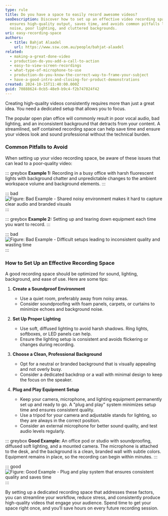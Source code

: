 ```yaml
---
type: rule
title: Do you have a space to easily record awesome videos?
seoDescription: Discover how to set up an effective video recording space that
  ensures high-quality output, saves time, and avoids common pitfalls like
  noise, poor lighting, and cluttered backgrounds.
uri: easy-recording-space
authors:
  - title: Bahjat Alaadel
    url: https://www.ssw.com.au/people/bahjat-alaadel
related:
  - making-a-great-done-video
  - production-do-you-add-a-call-to-action
  - easy-to-view-screen-recordings
  - what-type-of-microphone-to-use
  - production-do-you-know-the-correct-way-to-frame-your-subject
  - have-a-good-intro-and-closing-for-product-demonstrations
created: 2024-10-15T11:40:00.000Z
guid: 70888624-0cb5-48e9-b9c4-f2b747024f42
---
```

Creating high-quality videos consistently requires more than just a great idea. You need a dedicated setup that allows you to focus.

The popular open plan office will commonly result in poor vocal audio, bad lighting, and an inconsistent background that detracts from your content. A streamlined, self contained recording space can help save time and ensure your videos look and sound professional without the technical burden.

<!--endintro-->

### Common Pitfalls to Avoid

When setting up your video recording space, be aware of these issues that can lead to a poor-quality video:

::: greybox
**Example 1:** Recording in a busy office with harsh fluorescent lights with background chatter and unpredictable changes to the ambient workspace volume and background elements.
:::

::: bad
![Figure: Bad Example - Shared noisy environment makes it hard to capture clear audio and branded visuals](https://github.com/user-attachments/assets/8da27a37-48e7-49d4-9779-755d11e42467)
:::

::: greybox
**Example 2:** Setting up and tearing down equipment each time you want to record.
:::

::: bad
![Figure: Bad Example - Difficult setups leading to inconsistent quality and wasting time](https://github.com/user-attachments/assets/dfd4efca-8a93-4257-b09c-9689acc4ede7)
:::

### How to Set Up an Effective Recording Space

A good recording space should be optimized for sound, lighting, background, and ease of use. Here are some tips:

1. **Create a Soundproof Environment**
   * Use a quiet room, preferably away from noisy areas.
   * Consider soundproofing with foam panels, carpets, or curtains to minimize echoes and background noise.

2. **Set Up Proper Lighting**
   * Use soft, diffused lighting to avoid harsh shadows. Ring lights, softboxes, or LED panels can help.
   * Ensure the lighting setup is consistent and avoids flickering or changes during recording.

3. **Choose a Clean, Professional Background**
   * Opt for a neutral or branded background that is visually appealing and not overly busy.
   * Consider a dedicated backdrop or a wall with minimal design to keep the focus on the speaker.

4. **Plug and Play Equipment Setup**
   * Keep your camera, microphone, and lighting equipment permanently set up and ready to go. A "plug and play" system minimizes setup time and ensures consistent quality.
   * Use a tripod for your camera and adjustable stands for lighting, so they are always in the correct position.
   * Consider an external microphone for better sound quality, and test audio levels regularly.

::: greybox
**Good Example:** An office pod or studio with soundproofing, diffused soft lighting, and a mounted camera. The microphone is attached to the desk, and the background is a clean, branded wall with subtle colors. Equipment remains in place, so the recording can begin within minutes.
:::

::: good
![Figure: Good Example - Plug and play system that ensures consistent quality and saves time](https://github.com/user-attachments/assets/883aff45-3714-478d-9365-ba98aac57a06)
:::

By setting up a dedicated recording space that addresses these factors, you can streamline your workflow, reduce stress, and consistently produce high-quality videos that engage your audience. Spend time to get your space right once, and you’ll save hours on every future recording session.
